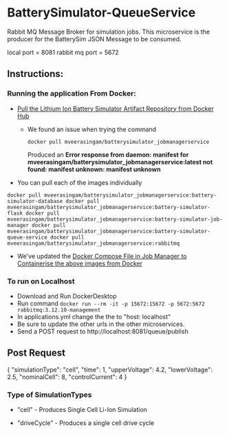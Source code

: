 # BatterySimulator-QueueService
Rabbit MQ Message Broker for simulation jobs.
This microservice is the producer for the BatterySim JSON Message to be consumed.

local port = 8081
rabbit mq port = 5672

## Instructions:
### Running the application From Docker:
- [Pull the Lithium Ion Battery Simulator Artifact Repository from Docker Hub](https://hub.docker.com/repository/docker/mveerasingam/batterysimulator_jobmanagerservice/general)
  - We found an issue when trying the command
    
    `docker pull mveerasingam/batterysimulator_jobmanagerservice`
    
    Produced an **Error response from daemon: manifest for mveerasingam/batterysimulator_jobmanagerservice:latest not found: manifest unknown: manifest unknown**
    
- You can pull each of the images individually
  
``
docker pull mveerasingam/batterysimulator_jobmanagerservice:battery-simulator-database
docker pull mveerasingam/batterysimulator_jobmanagerservice:battery-simulator-flask
docker pull mveerasingam/batterysimulator_jobmanagerservice:battery-simulator-job-manager
docker pull mveerasingam/batterysimulator_jobmanagerservice:battery-simulator-queue-service
docker pull mveerasingam/batterysimulator_jobmanagerservice:rabbitmq
``

- We've updated the [Docker Compose File in Job Manager to Containerise the above images from Docker](https://github.com/mVeerasingam/BatterySimulator-JobManager/blob/master/docker-compose.yml)
  
### To run on Localhost
- Download and Run DockerDesktop
- Run command ```docker run --rm -it -p 15672:15672 -p 5672:5672 rabbitmq:3.12.10-management```
- In applications.yml change the the to "host: localhost"
- Be sure to update the other urls in the other microservices.
- Send a POST request to http://localhost:8081/queue/publish

## Post Request
{
  "simulationType": "cell",
  "time": 1,
  "upperVoltage": 4.2,
  "lowerVoltage": 2.5,
  "nominalCell": 8,
  "controlCurrent": 4
}

### Type of SimulationTypes
- "cell" - Produces Single Cell Li-Ion Simulation

- "driveCycle" - Produces a single cell drive cycle

